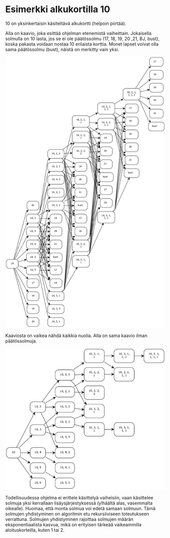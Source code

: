 # Esimerkki alkukortilla 10

10 on yksinkertaisin käsiteltävä alkukortti (helpoin piirtää).


Alla on kaavio, joka esittää ohjelman etenemistä vaiheittain. Jokaisella solmulla on 10 lasta, jos se ei ole päätössolmu (17, 18, 19, 20 ,21, BJ, bust), koska pakasta voidaan nostaa 10 erilaista korttia. Monet lapset voivat olla sama päätössolmu (bust), näistä on merkitty vain yksi.


![demokaavio 1](kaaviot/demo1.png)


Kaaviosta on vaikea nähdä kaikkia nuolia. Alla on sama kaavio ilman päätössolmuja.


![demokaavio 2](kaaviot/demo2.png)


Todellisuudessa ohjelma ei erittele käsittelyä vaiheisiin, vaan käsittelee solmuja yksi kerrallaan lisäysjärjestyksessä (ylhäältä alas, vasemmalta oikealle).
Huomaa, että monta solmua voi edetä samaan solmuun. Tämä solmujen yhdistyminen on algoritmin etu rekursiiviseen toteutukseen verrattuna. Solmujen yhdistyminen rajoittaa solmujen määrän eksponentiaalista kasvua, mikä on erityisen tärkeää vaikeammilla aloituskorteilla, kuten 1 tai 2.
